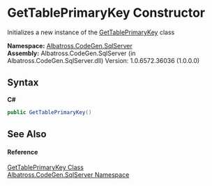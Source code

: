 # GetTablePrimaryKey Constructor 
 

Initializes a new instance of the <a href="T_Albatross_CodeGen_SqlServer_GetTablePrimaryKey.md">GetTablePrimaryKey</a> class

**Namespace:**&nbsp;<a href="N_Albatross_CodeGen_SqlServer.md">Albatross.CodeGen.SqlServer</a><br />**Assembly:**&nbsp;Albatross.CodeGen.SqlServer (in Albatross.CodeGen.SqlServer.dll) Version: 1.0.6572.36036 (1.0.0.0)

## Syntax

**C#**<br />
``` C#
public GetTablePrimaryKey()
```


## See Also


#### Reference
<a href="T_Albatross_CodeGen_SqlServer_GetTablePrimaryKey.md">GetTablePrimaryKey Class</a><br /><a href="N_Albatross_CodeGen_SqlServer.md">Albatross.CodeGen.SqlServer Namespace</a><br />